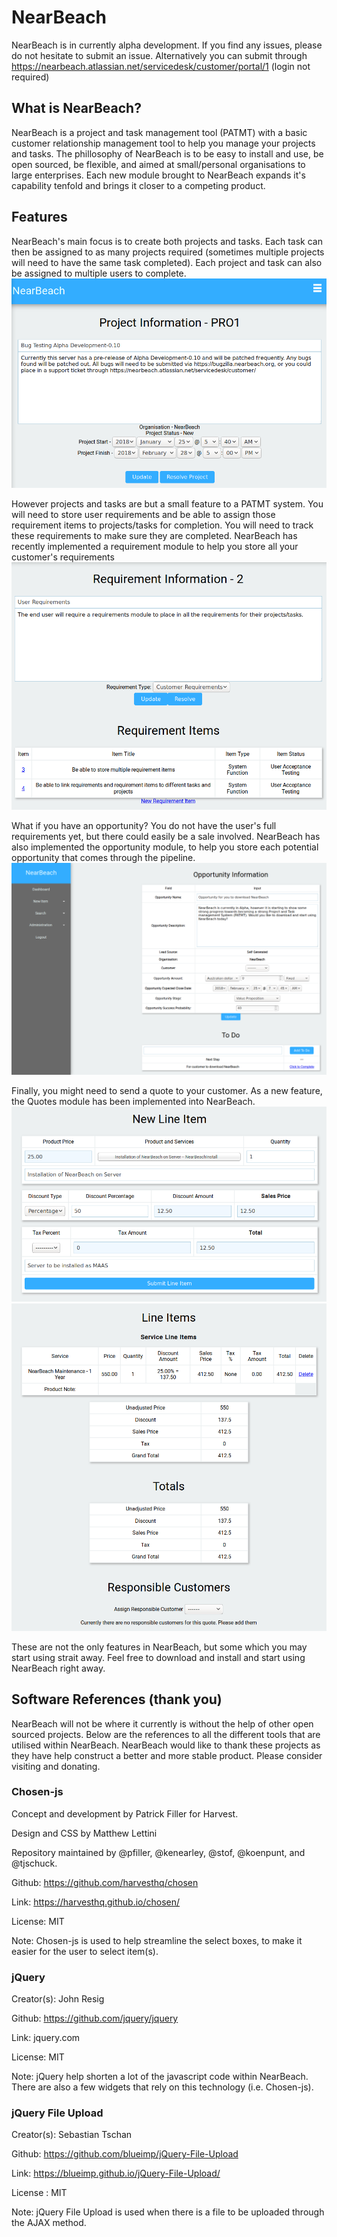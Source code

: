 # NearBeach
NearBeach is in currently alpha development. If you find any issues, please do not hesitate to submit an issue. Alternatively you can submit through https://nearbeach.atlassian.net/servicedesk/customer/portal/1 (login not required)

## What is NearBeach?
NearBeach is a project and task management tool (PATMT) with a basic customer relationship management tool to help you manage your projects and tasks. The phillosophy of NearBeach is to be easy to install and use, be open sourced, be flexible, and aimed at small/personal organisations to large enterprises. Each new module brought to NearBeach expands it's capability tenfold and brings it closer to a competing product.

## Features
NearBeach's main focus is to create both projects and tasks. Each task can then be assigned to as many projects required (sometimes multiple projects will need to have the same task completed). Each project and task can also be assigned to multiple users to complete.
![NearBeach - Project Information](https://github.com/robotichead/Store_Github_Pictures/blob/master/NearBeach%20-%20project%20information.png?raw=true)

However projects and tasks are but a small feature to a PATMT system. You will need to store user requirements and be able to assign those requirement items to projects/tasks for completion. You will need to track these requirements to make sure they are completed. NearBeach has recently implemented a requirement module to help you store all your customer's requirements
![NearBeach - Requirements](https://github.com/robotichead/Store_Github_Pictures/blob/master/NearBeach%20-%20Requirements.png?raw=true)

What if you have an opportunity? You do not have the user's full requirements yet, but there could easily be a sale involved. NearBeach has also implemented the opportunity module, to help you store each potential opportunity that comes through the pipeline.
![NearBeach - Opportunity](https://github.com/robotichead/Store_Github_Pictures/blob/master/NearBeach%20-%20Opportunity?raw=true)


Finally, you might need to send a quote to your customer. As a new feature, the Quotes module has been implemented into NearBeach.
![NearBeach - Quotes](https://github.com/robotichead/Store_Github_Pictures/blob/master/NearBeach%20-%20Quote3.png?raw=true)
![NearBeach - Quotes](https://github.com/robotichead/Store_Github_Pictures/blob/master/NearBeach%20-%20Quote1.png?raw=true)

These are not the only features in NearBeach, but some which you may start using strait away. Feel free to download and install and start using NearBeach right away.

## Software References (thank you)

NearBeach will not be where it currently is without the help of other open sourced projects. Below are the references to all the different tools that are utilised within NearBeach. NearBeach would like to thank these projects as they have help construct a better and more stable product. Please consider visiting and donating.

### Chosen-js
Concept and development by Patrick Filler for Harvest.

Design and CSS by Matthew Lettini

Repository maintained by @pfiller, @kenearley, @stof, @koenpunt, and @tjschuck.

Github: https://github.com/harvesthq/chosen

Link: https://harvesthq.github.io/chosen/

License: MIT

Note: Chosen-js is used to help streamline the select boxes, to make it easier for the user to select item(s).

### jQuery
Creator(s): John Resig

Github: https://github.com/jquery/jquery

Link: jquery.com

License: MIT

Note: jQuery help shorten a lot of the javascript code within NearBeach. There are also a few widgets that rely on this technology (i.e. Chosen-js).



### jQuery File Upload
Creator(s): Sebastian Tschan

Github: https://github.com/blueimp/jQuery-File-Upload

Link: https://blueimp.github.io/jQuery-File-Upload/

License : MIT

Note: jQuery File Upload is used when there is a file to be uploaded through the AJAX method.